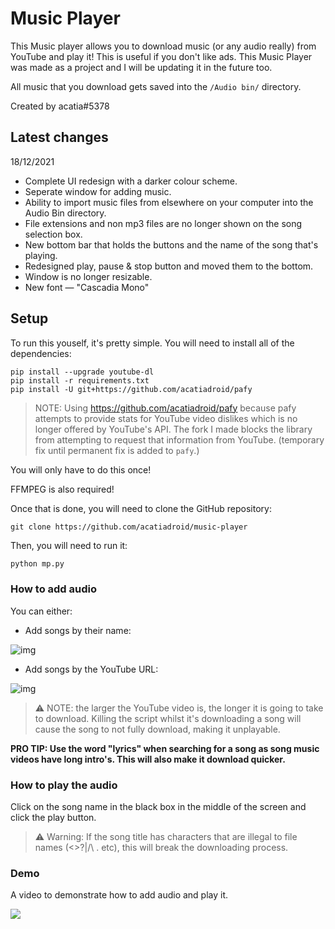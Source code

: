 # Music Player
This Music player allows you to download music (or any audio really) from YouTube and play it! This is useful if you don't like ads. This Music Player was made as a project and I will be updating it in the future too.

All music that you download gets saved into the `/Audio bin/` directory.

Created by acatia#5378

## Latest changes
18/12/2021
* Complete UI redesign with a darker colour scheme.
* Seperate window for adding music.
* Ability to import music files from elsewhere on your computer into the Audio Bin directory.
* File extensions and non mp3 files are no longer shown on the song selection box.
* New bottom bar that holds the buttons and the name of the song that's playing.
* Redesigned play, pause & stop button and moved them to the bottom.
* Window is no longer resizable.
* New font — "Cascadia Mono"


## Setup
To run this youself, it's pretty simple. You will need to install all of the dependencies:
```
pip install --upgrade youtube-dl
pip install -r requirements.txt
pip install -U git+https://github.com/acatiadroid/pafy
```
> NOTE: Using https://github.com/acatiadroid/pafy because pafy attempts to provide stats for YouTube video dislikes which is no longer offered by YouTube's API. The fork I made blocks the library from attempting to request that information from YouTube. (temporary fix until permanent fix is added to `pafy`.)

You will only have to do this once!

FFMPEG is also required!

Once that is done, you will need to clone the GitHub repository:
```
git clone https://github.com/acatiadroid/music-player
```

Then, you will need to run it:
```py
python mp.py
```

### How to add audio
You can either: 
* Add songs by their name:

![img](https://acatia.wants-to.party/v9Gdb7ewL5.png)


* Add songs by the YouTube URL:

![img](https://acatia.wants-to.party/r6wdku777z.png)

> ⚠️ NOTE: the larger the YouTube video is, the longer it is going to take to download. Killing the script whilst it's downloading a song will cause the song to not fully download, making it unplayable.

**PRO TIP: Use the word "lyrics" when searching for a song as song music videos have long intro's. This will also make it download quicker.**

### How to play the audio
Click on the song name in the black box in the middle of the screen and click the play button.

> ⚠️ Warning: If the song title has characters that are illegal to file names (<>?|/\ . etc), this will break the downloading process. 


### Demo
A video to demonstrate how to add audio and play it.

[![](https://res.cloudinary.com/marcomontalbano/image/upload/v1640100353/video_to_markdown/images/video--c152991c1be81f929e8918da25a49863-c05b58ac6eb4c4700831b2b3070cd403.jpg)](https://acatia.wants-to.party/musicplayerdemo.mp4 "")
